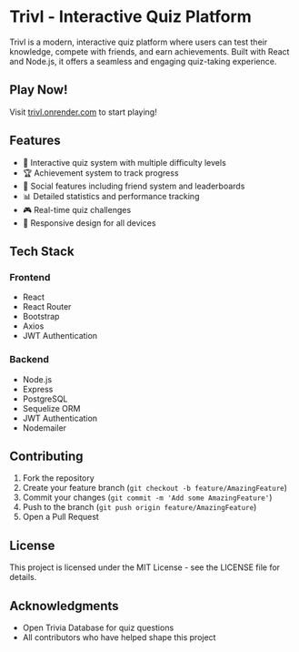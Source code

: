 # Trivl - Interactive Quiz Platform

Trivl is a modern, interactive quiz platform where users can test their knowledge, compete with friends, and earn achievements. Built with React and Node.js, it offers a seamless and engaging quiz-taking experience.

## Play Now!

Visit [trivl.onrender.com](https://trivl.onrender.com) to start playing!

## Features

- 🎯 Interactive quiz system with multiple difficulty levels
- 🏆 Achievement system to track progress
- 👥 Social features including friend system and leaderboards
- 📊 Detailed statistics and performance tracking
- 🎮 Real-time quiz challenges
- 📱 Responsive design for all devices

## Tech Stack

### Frontend

- React
- React Router
- Bootstrap
- Axios
- JWT Authentication

### Backend

- Node.js
- Express
- PostgreSQL
- Sequelize ORM
- JWT Authentication
- Nodemailer

## Contributing

1. Fork the repository
2. Create your feature branch (`git checkout -b feature/AmazingFeature`)
3. Commit your changes (`git commit -m 'Add some AmazingFeature'`)
4. Push to the branch (`git push origin feature/AmazingFeature`)
5. Open a Pull Request

## License

This project is licensed under the MIT License - see the LICENSE file for details.

## Acknowledgments

- Open Trivia Database for quiz questions
- All contributors who have helped shape this project
